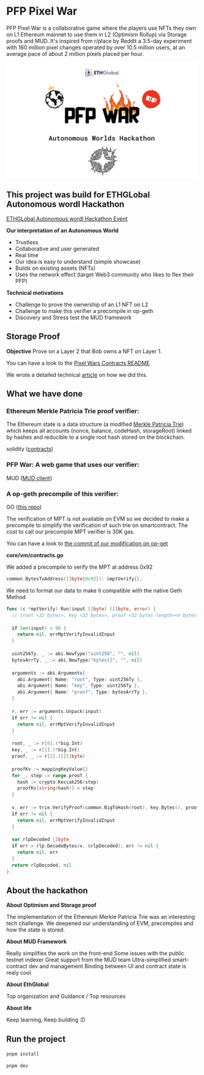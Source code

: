 # PFP Pixel War

PFP Pixel War is a collaborative game where the players use NFTs they own on L1 Ethereum mainnet to use them in L2 (Optimism Rollup) via Storage proofs and MUD.
It's inspired from r/place by Reddit a 3.5-day experiment with 160 million pixel changes operated by over 10.5 million users,  at an average pace of about 2 million pixels placed per hour.

![Cover](cover.png)

## This project was build for ETHGLobal Autonomous wordl Hackathon

[ETHGLobal Autonomous wordl Hackathon Event](https://ethglobal.com/events/autonomous)

**Our interpretation of an Autonomous World**
  * Trustless
  * Collaborative and user generated
  * Real time
  * Our idea is easy to understand (simple showcase)
  * Builds on existing assets (NFTs)
  * Uses the network effect (target Web3 community who likes to flex their PFP)

**Technical motivations**
  * Challenge to prove the ownership of an L1 NFT on L2
  * Challenge to make this verifier a precompile in op-geth
  * Discovery and Stress test the MUD framework


## Storage Proof
**Objective**
Prove on a Layer 2 that Bob owns a NFT on Layer 1.

You can have a look to the [Pixel Wars Contracts README](https://github.com/cometh-game/pixel-war/blob/master/packages/contracts/README.md)

We wrote a detailed technical [article](https://medium.com/@vincentlg/pfp-war-project-use-the-l1-state-on-optimism-l2-with-storage-proof-fc0124db7caf) on how we did this.

## What we have done

### Ethereum Merkle Patricia Trie proof verifier:  

The Ethereum state is a data structure (a modified [Merkle Patricia Trie](https://ethereum.org/en/developers/docs/data-structures-and-encoding/patricia-merkle-trie/)) which keeps all accounts (nonce, balance, codeHash, storageRoot) linked by hashes and reducible to a single root hash stored on the blockchain.

solidity ([contracts](https://github.com/cometh-game/pixel-war/tree/master/packages/contracts/src/libs))

### PFP War: A web game that uses our verifier:

MUD ([MUD client](https://github.com/cometh-game/pixel-war/tree/master/packages/contracts/src/libs))

### A op-geth precompile of this verifier: 

GO ([this repo](https://github.com/Kelvyne/op-geth/))

The verification of MPT is not available on EVM so we decided to make a precompile to simplify the verification of such trie on smartcontract.
The cost to call our precompile MPT verifier is 30K gas.

You can have a look to [the commit of our modification on op-get](https://github.com/Kelvyne/op-geth/commit/d1f21853b1e4548370c8bff9c9645415515b205d)


**core/vm/contracts.go**

We added a precompile to verify the MPT at address 0x92
```go
common.BytesToAddress([]byte{0x92}): &mptVerify{},

```

We need to format our data to make it compatible with the native Geth Method

```go
func (c *mptVerify) Run(input []byte) ([]byte, error) {
  // [root <32 bytes>, key <32 bytes>, proof <32 bytes length><n bytes arrays prefixed with length>]

  if len(input) < 96 {
    return nil, errMptVerifyInvalidInput
  }

  uint256Ty, _ := abi.NewType("uint256", "", nil)
  bytesArrTy, _ := abi.NewType("bytes[]", "", nil)

  arguments := abi.Arguments{
    abi.Argument{ Name: "root", Type: uint256Ty },
    abi.Argument{ Name: "key", Type: uint256Ty },
    abi.Argument{ Name: "proof", Type: bytesArrTy },
  }

  r, err := arguments.Unpack(input)
  if err != nil {
    return nil, errMptVerifyInvalidInput
  }

  root, _ := r[0].(*big.Int)
  key, _ := r[1].(*big.Int)
  proof, _ := r[2].([][]byte)

  proofKv := mappingKeyValue{}
  for _, step := range proof {
    hash := crypto.Keccak256(step)
    proofKv[string(hash)] = step
  }

  v, err := trie.VerifyProof(common.BigToHash(root), key.Bytes(), proofKv)
  if err != nil {
    return nil, errMptVerifyInvalidInput
  }

  var rlpDecoded []byte
  if err = rlp.DecodeBytes(v, &rlpDecoded); err != nil {
    return nil, err
  }
  return rlpDecoded, nil
}
```


## About the hackathon

**About Optimism and Storage proof**

The implementation of the Ethereum Merkle Patricia Trie was an interesting tech challenge. 
We deepened our understanding of EVM, precompiles and  how the state is stored.

**About MUD Framework**

Really simplifies the work on the front-end
Some issues with the public testnet indexer
Great support from the MUD team
Ultra-simplified smart-contract dev and management
Binding between UI and contract state is realy cool

**About EthGlobal**

Top organization and Guidance / Top resources

**About life**

Keep learning, Keep building :D

## Run the project

`pnpm install`

`pnpm dev`













